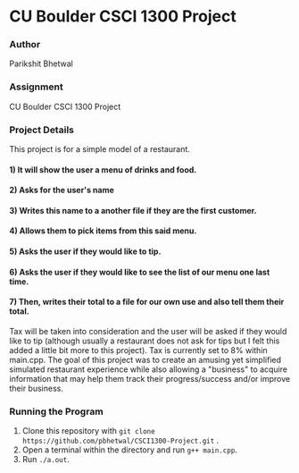 CU Boulder CSCI 1300 Project
======================
### Author
Parikshit Bhetwal
### Assignment
CU Boulder CSCI 1300 Project
### Project Details 
This project is for a simple model of a restaurant. 
#### 1) It will show the user a menu of drinks and food.
#### 2) Asks for the user's name
#### 3) Writes this name to a another file if they are the first customer. 
#### 4) Allows them to pick items from this said menu. 
#### 5) Asks the user if they would like to tip.
#### 6) Asks the user if they would like to see the list of our menu one last time. 
#### 7) Then, writes their total to a file for our own use and also tell them their total.
Tax will be taken into consideration and the user will be asked if they would like to tip (although usually a restaurant does not ask for tips but I felt this added a little bit more to this project). Tax is currently set to 8% within main.cpp. The goal of this project was to create an amusing yet simplified simulated restaurant experience while also allowing a "business" to acquire information that may help them track their progress/success and/or improve their business. 
### Running the Program 
1) Clone this repository with `git clone https://github.com/pbhetwal/CSCI1300-Project.git` . 
2) Open a terminal within the directory and run `g++ main.cpp`.
3) Run `./a.out`.
